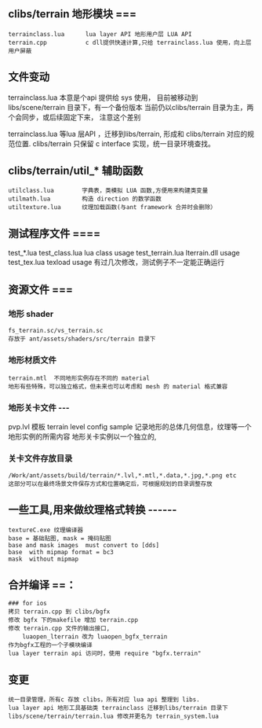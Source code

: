 ## clibs/terrain 地形模块 ===
    terrainclass.lua      lua layer API 地形用户层 LUA API 
    terrain.cpp           c dll提供快速计算,只给 terrainclass.lua 使用，向上层用户屏蔽 

## 文件变动    
   terrainclass.lua 本意是个api 提供给 sys 使用，
   目前被移动到 libs/scene/terrain 目录下，有一个备份版本
   当前仍以clibs/terrain 目录为主，两个会同步，或后续固定下来，
   注意这个差别

   terrainclass.lua 等lua 层API ，迁移到libs/terrain, 形成和 clibs/terrain 对应的规范位置.
   clibs/terrain 只保留 c interface 实现，统一目录环境查找。

## clibs/terrain/util_* 辅助函数
    utilclass.lua        字典表，类模拟 LUA 函数,方便用来构建类变量
    utilmath.lua         构造 direction 的数学函数
    utiltexture.lua      纹理加载函数(与ant framework 合并时会删除）


##  测试程序文件 ====
test_*.lua 
    test_class.lua       lua class usage 
    test_terrain.lua     lterrain.dll usage
    test_tex.lua         texload usage 
    有过几次修改，测试例子不一定能正确运行

	
## 资源文件 === 

### 地形 shader 
    fs_terrain.sc/vs_terrain.sc
    存放于 ant/assets/shaders/src/terrain 目录下

### 地形材质文件 
    terrain.mtl  不同地形实例存在不同的 material
    地形有些特殊，可以独立格式，但未来也可以考虑和 mesh 的 material 格式兼容

### 地形关卡文件 ---
pvp.lvl 模板
    terrain level config sample 
    记录地形的总体几何信息，纹理等一个地形实例的所需内容
    地形关卡实例以一个独立的,

### 关卡文件存放目录    
    /Work/ant/assets/build/terrain/*.lvl,*.mtl,*.data,*.jpg,*.png etc 
    这部分可以在最终场景文件保存方式和位置确定后，可根据规划的目录调整存放

## 一些工具,用来做纹理格式转换 ------
    textureC.exe 纹理编译器
    base = 基础贴图, mask = 掩码贴图
    base and mask images  must convert to [dds]
    base  with mipmap format = bc3 
    mask  without mipmap
	 
## 合并编译 ==：

    ### for ios
    拷贝 terrain.cpp 到 clibs/bgfx
    修改 bgfx 下的makefile 增加 terrain.cpp
    修改 terrain.cpp 文件的输出接口,
        luaopen_lterrain 改为 luaopen_bgfx_terrain
    作为bgfx工程的一个子模块编译 
    lua layer terrain api 访问时，使用 require "bgfx.terrain"

## 变更
    统一目录管理，所有c 存放 clibs，所有对应 lua api 整理到 libs.
    lua layer api 地形工具基础类 terrainclass 迁移到libs/terrain 目录下
    libs/scene/terrain/terrain.lua 修改并更名为 terrain_system.lua
